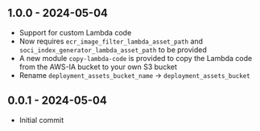 ## 1.0.0 - 2024-05-04

- Support for custom Lambda code
- Now requires `ecr_image_filter_lambda_asset_path` and `soci_index_generator_lambda_asset_path` to be provided
- A new module `copy-lambda-code` is provided to copy the Lambda code from the AWS-IA bucket to your own S3 bucket
- Rename `deployment_assets_bucket_name` -> `deployment_assets_bucket`

## 0.0.1 - 2024-05-04

- Initial commit
